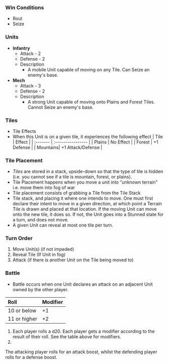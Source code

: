 ### Win Conditions
* Rout
* Seize

### Units
* __Infantry__
  * Attack - 2
  * Defense - 2
  * Description
    * A mobile Unit capable of moving on any Tile. Can Seize an enemy's base.
* __Mech__
  * Attack - 3
  * Defense - 2
  * Description
    * A strong Unit capable of moving onto Plains and Forest Tiles. Cannot Seize an enemy's base.
    
### Tiles
* Tile Effects
 * When this Unit is on a given tile, it experiences the following effect
 | Tile     | Effect            |
 | :------- | :---------------- |
 |  Plains  |  No Effect        |
 |  Forest  | +1 Defense        |
 | Mountains| +1 Attack/Defense |


### Tile Placement
* _Tiles_ are stored in a stack, upside-down so that the type of tile is hidden (i.e. you cannot see if a tile is mountain, forest, or plains).
* Tile Placement happens when you move a unit into “unknown terrain” i.e. move them into fog of war
* Tile placement consists of grabbing a Tile from the Tile Stack
* Tile stack, and placing it where one intends to move. One must first declare their intent to move in a given direction, at which point a Terrain Tile is drawn and placed at that location. If the moving Unit can move onto the new tile, it does so. If not, the Unit goes into a Stunned state for a turn, and does not move.
* A given Unit can reveal at most one tile per turn.

### Turn Order
1. Move Unit(s) (if not impeded)
2. Reveal Tile (If Unit in fog)
3. Attack (if there is another Unit on the Tile being moved to)

### Battle
* Battle occurs when one Unit declares an attack on an adjacent Unit owned by the other player.

|    Roll     | Modifier |
| :---------- | :------- |
| 10 or below |    +1    |
| 11 or higher|    +2    |
1. Each player rolls a d20. Each player gets a modifier according to the result of their roll. See the table above for modifiers.
2.

The attacking player rolls for an attack boost, whilst the defending player rolls for a defense boost.
